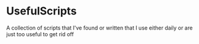 # UsefulScripts
 A collection of scripts that I've found or written that I use either daily or are just too useful to get rid off
